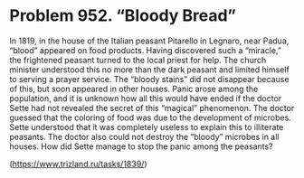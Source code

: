 # Problem 952. “Bloody Bread”

In 1819, in the house of the Italian peasant Pitarello in Legnaro, near Padua, “blood” appeared on food products. Having discovered such a “miracle,” the frightened peasant turned to the local priest for help. The church minister understood this no more than the dark peasant and limited himself to serving a prayer service. The “bloody stains” did not disappear because of this, but soon appeared in other houses. Panic arose among the population, and it is unknown how all this would have ended if the doctor Sette had not revealed the secret of this “magical” phenomenon. The doctor guessed that the coloring of food was due to the development of microbes. Sette understood that it was completely useless to explain this to illiterate peasants. The doctor also could not destroy the “bloody” microbes in all houses. How did Sette manage to stop the panic among the peasants?

(https://www.trizland.ru/tasks/1839/)